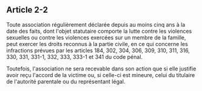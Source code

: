 Article 2-2
----
Toute association régulièrement déclarée depuis au moins cinq ans à la date des
faits, dont l'objet statutaire comporte la lutte contre les violences sexuelles
ou contre les violences exercées sur un membre de la famille, peut exercer les
droits reconnus à la partie civile, en ce qui concerne les infractions prévues
par les articles 184, 302, 304, 306, 309, 310, 311, 316, 330, 331, 331-1, 332,
333, 333-1 et 341 du code pénal.

Toutefois, l'association ne sera recevable dans son action que si elle justifie
avoir reçu l'accord de la victime ou, si celle-ci est mineure, celui du
titulaire de l'autorité parentale ou du représentant légal.
